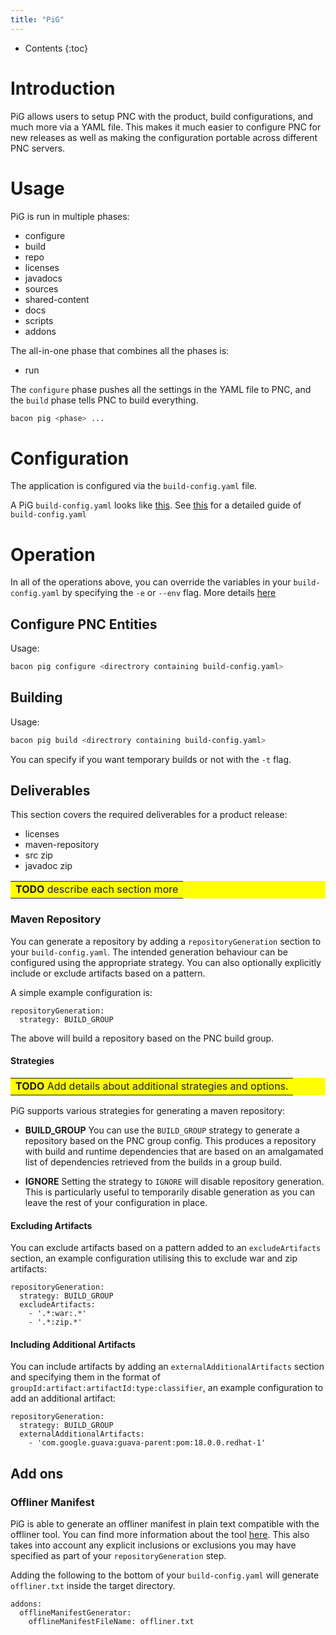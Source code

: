 ```yaml
---
title: "PiG"
---
```


* Contents
{:toc}

# Introduction

PiG allows users to setup PNC with the product, build configurations, and much more via a YAML file. This makes it much easier to configure PNC for new releases as well as making the configuration portable across different PNC servers.

# Usage
PiG is run in multiple phases:

- configure
- build
- repo
- licenses
- javadocs
- sources
- shared-content
- docs
- scripts
- addons

The all-in-one phase that combines all the phases is:

- run

The `configure` phase pushes all the settings in the YAML file to PNC, and the `build` phase tells PNC to build everything.

```bash
bacon pig <phase> ...
```


# Configuration

The application is configured via the `build-config.yaml` file.

A PiG `build-config.yaml` looks like [this](https://github.com/project-ncl/bacon/blob/master/example-pig-config.yaml). See [this](build-config.html) for a detailed guide of `build-config.yaml`

# Operation

In all of the operations above, you can override the variables in your `build-config.yaml` by specifying the `-e` or `--env` flag. More details [here](build-config.html#usage-of-yaml-variables)

## Configure PNC Entities

Usage:
```bash
bacon pig configure <directrory containing build-config.yaml>
```

## Building

Usage:
```bash
bacon pig build <directrory containing build-config.yaml>
```

You can specify if you want temporary builds or not with the `-t` flag.

## Deliverables

This section covers the required deliverables for a product release:

- licenses
- maven-repository
- src zip
- javadoc zip

<table bgcolor="#ffff00">
<tr>
<td>
    <b>TODO</b> describe each section more
</td>
</tr>
</table>

### Maven Repository

You can generate a repository by adding a `repositoryGeneration` section to your `build-config.yaml`. The intended generation behaviour can be configured using the appropriate strategy. You can also optionally explicitly include or exclude artifacts based on a pattern.

A simple example configuration is:

```
repositoryGeneration:
  strategy: BUILD_GROUP
```

The above will build a repository based on the PNC build group.

#### Strategies


<table bgcolor="#ffff00">
<tr>
<td>
    <b>TODO</b> Add details about additional strategies and options.
</td>
</tr>
</table>

PiG supports various strategies for generating a maven repository:

- **BUILD_GROUP**
You can use the `BUILD_GROUP` strategy to generate a repository based on the PNC group config. This produces a repository with build and runtime dependencies that are based on an amalgamated list of dependencies retrieved from the builds in a group build.

- **IGNORE**
Setting the strategy to `IGNORE` will disable repository generation. This is particularly useful to temporarily disable generation as you can leave the rest of your configuration in place.

#### Excluding Artifacts

You can exclude artifacts based on a pattern added to an `excludeArtifacts` section, an example configuration utilising this to exclude war and zip artifacts:

```
repositoryGeneration:
  strategy: BUILD_GROUP
  excludeArtifacts:
    - '.*:war:.*'
    - '.*:zip.*'
```

#### Including Additional Artifacts

You can include artifacts by adding an `externalAdditionalArtifacts` section and specifying them in the format of `groupId:artifact:artifactId:type:classifier`, an example configuration to add an additional artifact:

```
repositoryGeneration:
  strategy: BUILD_GROUP
  externalAdditionalArtifacts:
    - 'com.google.guava:guava-parent:pom:18.0.0.redhat-1'
```


## Add ons

### Offliner Manifest

PiG is able to generate an offliner manifest in plain text compatible with the offliner tool. You can find more information about the tool [here](https://release-engineering.github.io/offliner/). This also takes into account any explicit inclusions or exclusions you may have specified as part of your `repositoryGeneration` step.

Adding the following to the bottom of your `build-config.yaml` will generate `offliner.txt` inside the target directory.

```
addons:
  offlineManifestGenerator:
    offlineManifestFileName: offliner.txt

```
